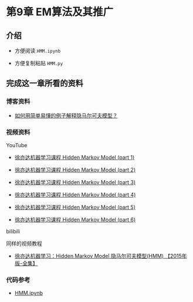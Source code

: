 # 第9章 EM算法及其推广

## 介绍

+ 方便阅读
`HMM.ipynb`

+ 方便复制粘贴
`HMM.py`

## 完成这一章所看的资料

### 博客资料

+ [如何用简单易懂的例子解释隐马尔可夫模型？](https://www.zhihu.com/question/20962240)

### 视频资料

YouTube

+ [徐亦达机器学习课程 Hidden Markov Model (part 1)](https://www.youtube.com/watch?v=Ji6KbkyNmk8)

+ [徐亦达机器学习课程 Hidden Markov Model (part 2)](https://www.youtube.com/watch?v=KnSeJ7xEacQ) 

+ [徐亦达机器学习课程 Hidden Markov Model (part 3)](https://www.youtube.com/watch?v=g_Y6WjU1uIY)

+ [徐亦达机器学习课程 Hidden Markov Model (part 4)](https://www.youtube.com/watch?v=xLehIYApZ50&t=277s)

+ [徐亦达机器学习课程 Hidden Markov Model (part 5)](https://www.youtube.com/watch?v=jmuzyq2cikk)

+ [徐亦达机器学习课程 Hidden Markov Model (part 6)](https://www.youtube.com/watch?v=sqDDNCI1xp0)
 
bilibili

同样的视频教程

+ [徐亦达机器学习：Hidden Markov Model 隐马尔可夫模型(HMM) 【2015年版-全集】](https://www.bilibili.com/video/av24132174?from=search&seid=15712572571393920013)

### 代码参考

+ [HMM.ipynb](https://github.com/fengdu78/lihang-code/blob/master/code/%E7%AC%AC10%E7%AB%A0%20%E9%9A%90%E9%A9%AC%E5%B0%94%E5%8F%AF%E5%A4%AB%E6%A8%A1%E5%9E%8B(HMM)/HMM.ipynb)